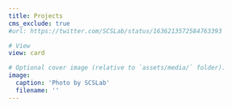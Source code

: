 ```yaml
---
title: Projects
cms_exclude: true
#url: https://twitter.com/SCSLab/status/1636213572584763393

# View
view: card

# Optional cover image (relative to `assets/media/` folder).
image:
  caption: 'Photo by SCSLab'
  filename: ''
---
```


